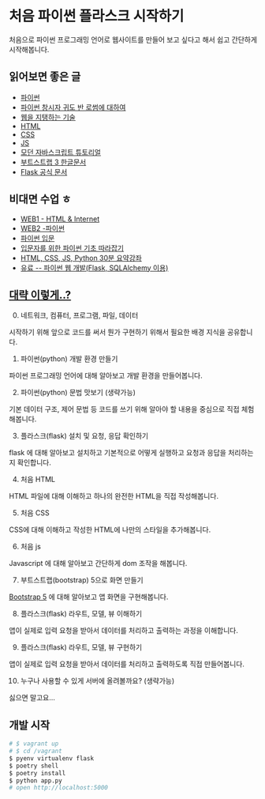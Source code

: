 # 처음 파이썬 플라스크 시작하기

처음으로 파이썬 프로그래밍 언어로 웹사이트를 만들어 보고 싶다고 해서 쉽고 간단하게 시작해봅니다.

## 읽어보면 좋은 글

- [파이썬](https://ko.wikipedia.org/wiki/%ED%8C%8C%EC%9D%B4%EC%8D%AC)
- [파이썬 창시자 귀도 반 로썸에 대하여](https://blog.gyus.me/2020/about-guido-van-rossum/)
- [웹을 지탱하는 기술](https://www.slideshare.net/guruguru/ss-14241987)
- [HTML](https://developer.mozilla.org/ko/docs/Web/HTML)
- [CSS](https://developer.mozilla.org/ko/docs/Web/CSS)
- [JS](https://developer.mozilla.org/ko/docs/Web/JavaScript)
- [모던 자바스크립트 튜토리얼](https://ko.javascript.info)
- [부트스트랩 3 한글문서](http://bootstrapk.com/)
- [Flask 공식 문서](https://flask-docs-kr.readthedocs.io/ko/latest/)

## 비대면 수업 ㅎ

- [WEB1 - HTML & Internet](https://opentutorials.org/course/3084)
- [WEB2 -파이썬](https://opentutorials.org/course/3256)
- [파이썬 입문](https://programmers.co.kr/learn/courses/2#curriculum)
- [입문자를 위한 파이썬 기초 따라잡기](https://www.inflearn.com/course/%ED%8C%8C%EC%9D%B4%EC%8D%AC-%EA%B8%B0%EC%B4%88#)
- [HTML, CSS, JS, Python 30분 요약강좌](https://www.inflearn.com/course/%EC%A0%9C%EC%A3%BC%EC%BD%94%EB%94%A9-%EC%9B%B9%EA%B0%9C%EB%B0%9C-30%EB%B6%84%EC%9A%94%EC%95%BD#)
- [유료 -- 파이썬 웹 개발(Flask, SQLAlchemy 이용)](https://www.inflearn.com/course/%ED%8C%8C%EC%9D%B4%EC%8D%AC-%EC%9B%B9%EA%B0%9C%EB%B0%9C-%ED%94%8C%EB%9D%BC%EC%8A%A4%ED%81%AC#)


## [대략 이렇게..?](https://drive.google.com/file/d/1N8PhBY3FYDFEvSJ_C2L9zkOdCj4KLNPY/view)

0. 네트워크, 컴퓨터, 프로그램, 파일, 데이터

시작하기 위해 앞으로 코드를 써서 뭔가 구현하기 위해서 필요한 배경 지식을 공유합니다.

1. 파이썬(python) 개발 환경 만들기

파이썬 프로그래밍 언어에 대해 알아보고 개발 환경을 만들어봅니다.

2. 파이썬(python) 문법 맛보기 (생략가능)

기본 데이터 구조, 제어 문법 등 코드를 쓰기 위해 알아야 할 내용을 중심으로 직접 체험해봅니다.

3. 플라스크(flask) 설치 및 요청, 응답 확인하기

flask 에 대해 알아보고 설치하고 기본적으로 어떻게 실행하고 요청과 응답을 처리하는지 확인합니다.

4. 처음 HTML

HTML 파일에 대해 이해하고 하나의 완전한 HTML을 직접 작성해봅니다.

5. 처음 CSS

CSS에 대해 이해하고 작성한 HTML에 나만의 스타일을 추가해봅니다.

6. 처음 js

Javascript 에 대해 알아보고 간단하게 dom 조작을 해봅니다.

7. 부트스트랩(bootstrap) 5으로 화면 만들기

[Bootstrap 5](https://v5.getbootstrap.com/) 에 대해 알아보고 앱 화면을 구현해봅니다.

8. 플라스크(flask) 라우트, 모델, 뷰 이해하기

앱이 실제로 입력 요청을 받아서 데이터를 처리하고 출력하는 과정을 이해합니다.

9. 플라스크(flask) 라우트, 모델, 뷰 구현하기

앱이 실제로 입력 요청을 받아서 데이터를 처리하고 출력하도록 직접 만들어봅니다.

10. 누구나 사용할 수 있게 서버에 올려볼까요? (생략가능)

싫으면 말고요...

## 개발 시작

```bash
# $ vagrant up
# $ cd /vagrant
$ pyenv virtualenv flask
$ poetry shell
$ poetry install
$ python app.py
# open http://localhost:5000
```